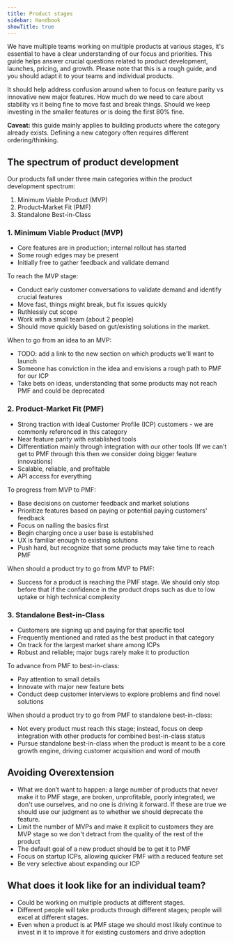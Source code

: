 ```yaml
---
title: Product stages
sidebar: Handbook
showTitle: true
---
```


We have multiple teams working on multiple products at various stages, it's essential to have a clear understanding of our focus and priorities. This guide helps answer crucial questions related to product development, launches, pricing, and growth. Please note that this is a rough guide, and you should adapt it to your teams and individual products.

It should help address confusion around when to focus on feature parity vs innovative new major features. How much do we need to care about stability vs it being fine to move fast and break things. Should we keep investing in the smaller features or is doing the first 80% fine.

**Caveat:** this guide mainly applies to building products where the category already exists. Defining a new category often requires different ordering/thinking.

## The spectrum of product development

Our products fall under three main categories within the product development spectrum:

1. Minimum Viable Product (MVP)
2. Product-Market Fit (PMF)
3. Standalone Best-in-Class

### 1. Minimum Viable Product (MVP)

- Core features are in production; internal rollout has started
- Some rough edges may be present
- Initially free to gather feedback and validate demand

To reach the MVP stage:

- Conduct early customer conversations to validate demand and identify crucial features
- Move fast, things might break, but fix issues quickly
- Ruthlessly cut scope
- Work with a small team (about 2 people)
- Should move quickly based on gut/existing solutions in the market.

When to go from an idea to an MVP:

- TODO: add a link to the new section on which products we'll want to launch
- Someone has conviction in the idea and envisions a rough path to PMF for our ICP
- Take bets on ideas, understanding that some products may not reach PMF and could be deprecated

### 2. Product-Market Fit (PMF)

- Strong traction with Ideal Customer Profile (ICP) customers - we are commonly referenced in this category
- Near feature parity with established tools
- Differentiation mainly through integration with our other tools (If we can’t get to PMF through this then we consider doing bigger feature innovations)
- Scalable, reliable, and profitable
- API access for everything

To progress from MVP to PMF:
- Base decisions on customer feedback and market solutions
- Prioritize features based on paying or potential paying customers' feedback
- Focus on nailing the basics first
- Begin charging once a user base is established
- UX is familiar enough to existing solutions
- Push hard, but recognize that some products may take time to reach PMF

When should a product try to go from MVP to PMF:
- Success for a product is reaching the PMF stage. We should only stop before that if the confidence in the product drops such as due to low uptake or high technical complexity

### 3. Standalone Best-in-Class

- Customers are signing up and paying for that specific tool
- Frequently mentioned and rated as the best product in that category
- On track for the largest market share among ICPs
- Robust and reliable; major bugs rarely make it to production

To advance from PMF to best-in-class:
- Pay attention to small details
- Innovate with major new feature bets
- Conduct deep customer interviews to explore problems and find novel solutions

When should a product try to go from PMF to standalone best-in-class:

- Not every product must reach this stage; instead, focus on deep integration with other products for combined best-in-class status
- Pursue standalone best-in-class when the product is meant to be a core growth engine, driving customer acquisition and word of mouth

## Avoiding Overextension

- What we don’t want to happen: a large number of products that never make it to PMF stage, are broken, unprofitable, poorly integrated, we don't use ourselves, and no one is driving it forward. If these are true we should use our judgment as to whether we should deprecate the feature.
- Limit the number of MVPs and make it explicit to customers they are MVP stage so we don't detract from the quality of the rest of the product
- The default goal of a new product should be to get it to PMF
- Focus on startup ICPs, allowing quicker PMF with a reduced feature set
- Be very selective about expanding our ICP

## What does it look like for an individual team?

- Could be working on multiple products at different stages.
- Different people will take products through different stages; people will excel at different stages.
- Even when a product is at PMF stage we should most likely continue to invest in it to improve it for existing customers and drive adoption

